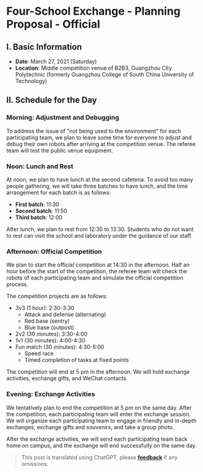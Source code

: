 # Four-School Exchange - Planning Proposal - Official

## I. Basic Information

- **Date**: March 27, 2021 (Saturday)
- **Location**: Middle competition venue of B2B3, Guangzhou City Polytechnic (formerly Guangzhou College of South China University of Technology)

## II. Schedule for the Day

### Morning: Adjustment and Debugging

To address the issue of "not being used to the environment" for each participating team, we plan to leave some time for everyone to adjust and debug their own robots after arriving at the competition venue. 
The referee team will test the public venue equipment.

### Noon: Lunch and Rest

At noon, we plan to have lunch at the second cafeteria. To avoid too many people gathering, we will take three batches to have lunch, and the time arrangement for each batch is as follows:

- **First batch**: 11:30
- **Second batch**: 11:50
- **Third batch**: 12:00

After lunch, we plan to rest from 12:30 to 13:30. 
Students who do not want to rest can visit the school and laboratory under the guidance of our staff.

### Afternoon: Official Competition

We plan to start the official competition at 14:30 in the afternoon. Half an hour before the start of the competition, the referee team will check the robots of each participating team and simulate the official competition process.

The competition projects are as follows:

- 3v3 (1 hour): 2:30-3:30
  - Attack and defense (alternating)
  - Red base (sentry)
  - Blue base (outpost)
- 2v2 (30 minutes): 3:30-4:00
- 1v1 (30 minutes): 4:00-4:30
- Fun match (30 minutes): 4:30-5:00
  - Speed race
  - Timed completion of tasks at fixed points

The competition will end at 5 pm in the afternoon. We will hold exchange activities, exchange gifts, and WeChat contacts.

### Evening: Exchange Activities

We tentatively plan to end the competition at 5 pm on the same day. After the competition, each participating team will enter the exchange session. 
We will organize each participating team to engage in friendly and in-depth exchanges, exchange gifts and souvenirs, and take a group photo.

After the exchange activities, we will send each participating team back home on campus, and the exchange will end successfully on the same day.

> This post is translated using ChatGPT, please [**feedback**](https://github.com/linyuxuanlin/Wiki_MkDocs/issues/new) if any omissions.